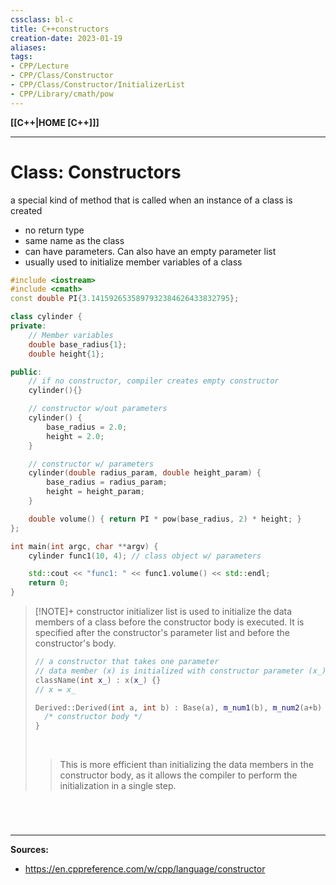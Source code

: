 ```yaml
---
cssclass: bl-c
title: C++constructors
creation-date: 2023-01-19
aliases:
tags:
- CPP/Lecture
- CPP/Class/Constructor
- CPP/Class/Constructor/InitializerList
- CPP/Library/cmath/pow
---
```

**[[C++|HOME [C++]]]**

---
# Class: Constructors
a special kind of method that is called when an instance of a class is created
- no return type
- same name as the class
- can have parameters. Can also have an empty parameter list
- usually used to initialize member variables of a class

```cpp
#include <iostream>
#include <cmath>
const double PI{3.1415926535897932384626433832795};

class cylinder {
private:
    // Member variables
    double base_radius{1};
    double height{1};

public:
    // if no constructor, compiler creates empty constructor
    cylinder(){}

    // constructor w/out parameters
    cylinder() {
        base_radius = 2.0;
        height = 2.0;
    }

    // constructor w/ parameters
    cylinder(double radius_param, double height_param) {
        base_radius = radius_param;
        height = height_param;
    }

    double volume() { return PI * pow(base_radius, 2) * height; }
};

int main(int argc, char **argv) {
    cylinder func1(10, 4); // class object w/ parameters

    std::cout << "func1: " << func1.volume() << std::endl;
    return 0;
}
```

>[!NOTE]+ constructor initializer list
> is used to initialize the data members of a class before the constructor body is executed. It is specified after the constructor's parameter list and before the constructor's body.
> ```cpp
> // a constructor that takes one parameter
> // data member (x) is initialized with constructor parameter (x_)
> className(int x_) : x(x_) {}
> // x = x_
> ```
> ```cpp
> Derived::Derived(int a, int b) : Base(a), m_num1(b), m_num2(a+b) {
> 	/* constructor body */
> }
> ```
> <br>
> 
>> This is more efficient than initializing the data members in the constructor body, as it allows the compiler to perform the initialization in a single step.

<br>

# 
---
**Sources:**
- https://en.cppreference.com/w/cpp/language/constructor